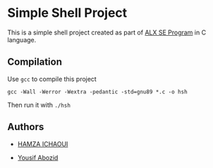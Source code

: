 # Simple Shell Project

This is a simple shell project created as part of [ALX SE Program](https://www.alxafrica.com/software-engineering/) in C language.

## Compilation

Use `gcc` to compile this project

    gcc -Wall -Werror -Wextra -pedantic -std=gnu89 *.c -o hsh

Then run it with `./hsh`

## Authors

- [HAMZA ICHAOUI](https://github.com/hamza-25)

- [Yousif Abozid](https://github.com/YousifAbozid)
